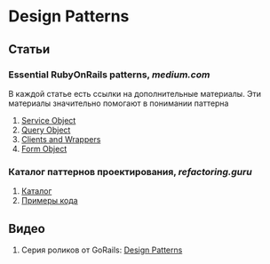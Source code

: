 # Design Patterns

## Статьи

### Essential RubyOnRails patterns, _medium.com_

В каждой статье есть ссылки на дополнительные материалы.
Эти материалы значительно помогают в понимании паттерна

1. [Service Object](https://medium.com/selleo/essential-rubyonrails-patterns-part-1-service-objects-1af9f9573ca1)
2. [Query Object](https://medium.com/selleo/essential-rubyonrails-patterns-part-2-query-objects-4b253f4f4539)
3. [Clients and Wrappers](https://medium.com/selleo/essential-rubyonrails-patterns-clients-and-wrappers-c19320bcda0)
4. [Form Object](https://medium.com/selleo/essential-rubyonrails-patterns-form-objects-b199aada6ec9)

### Каталог паттернов проектирования, _refactoring.guru_

1. [Каталог](https://refactoring.guru/ru/design-patterns/catalog)
2. [Примеры кода](https://refactoring.guru/ru/design-patterns/ruby)

## Видео

1. Серия роликов от GoRails: [Design Patterns](https://gorails.com/series/design-patterns)
